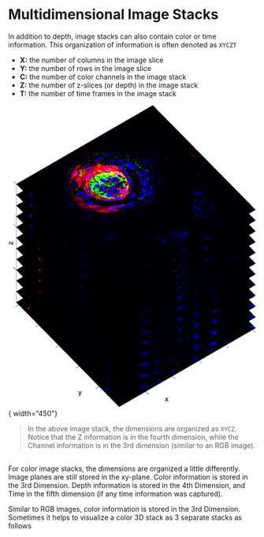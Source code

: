 # Multidimensional Image Stacks

In addition to depth, image stacks can also contain color or time information.  This organization of information is often denoted as `XYCZT`

- **X:** the number of columns in the image slice
- **Y:** the number of rows in the image slice
- **C:** the number of color channels in the image stack
- **Z:** the number of z-slices (or depth) in the image stack
- **T:** the number of time frames in the image stack

![A color confocal image stack showing taste bud structures](images/image-stack-tastebud-color.png){ width="450"}

>In the above image stack, the dimensions are organized as `XYCZ`. Notice that the Z information is in the fourth dimension, while the Channel information is in the 3rd dimension (similar to an RGB image).

##

For color image stacks, the dimensions are organized a little differently. Image planes are still stored in the xy-plane. Color information  is stored in the 3rd Dimension. Depth information is stored in the 4th Dimension, and Time in the fifth dimension (if any time information was captured).

Similar to RGB images, color information is stored in the 3rd Dimension. Sometimes it helps to visualize a color 3D stack as 3 separate stacks as follows